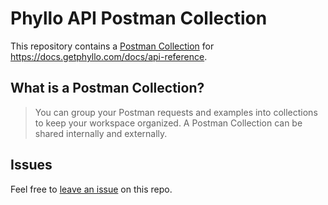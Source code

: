 # Phyllo API Postman Collection

This repository contains a [Postman Collection](https://learning.postman.com/docs/sending-requests/intro-to-collections/) for <https://docs.getphyllo.com/docs/api-reference>.

## What is a Postman Collection?

> You can group your Postman requests and examples into collections to keep your workspace organized. A Postman Collection can be shared internally and externally.

## Issues

Feel free to [leave an issue](https://github.com/fern-phyllo/phyllo-postman) on this repo. 
